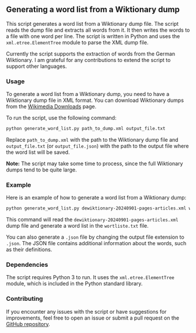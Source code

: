 ## Generating a word list from a Wiktionary dump

This script generates a word list from a Wiktionary dump file. The script reads the dump file and extracts all words from it. It then writes the words to a file with one word per line. The script is written in Python and uses the `xml.etree.ElementTree` module to parse the XML dump file.

Currently the script supports the extraction of words from the German Wiktionary. I am grateful for any contributions to extend the script to support other languages.

### Usage

To generate a word list from a Wiktionary dump, you need to have a Wiktionary dump file in XML format. You can download Wiktionary dumps from the [Wikimedia Downloads](https://dumps.wikimedia.org/) page.

To run the script, use the following command:

```sh
python generate_word_list.py path_to_dump.xml output_file.txt
```

Replace `path_to_dump.xml` with the path to the Wiktionary dump file and `output_file.txt` (or `output_file.json`) with the path to the output file where the word list will be saved.

**Note:** The script may take some time to process, since the full Wiktionary dumps tend to be quite large.

### Example

Here is an example of how to generate a word list from a Wiktionary dump:

```sh
python generate_word_list.py dewiktionary-20240901-pages-articles.xml wortliste.txt
```

This command will read the `dewiktionary-20240901-pages-articles.xml` dump file and generate a word list in the `wortliste.txt` file.

You can also generate a `.json` file by changing the output file extension to `.json`. The JSON file contains additional information about the words, such as their definitions.

### Dependencies

The script requires Python 3 to run. It uses the `xml.etree.ElementTree` module, which is included in the Python standard library.

### Contributing

If you encounter any issues with the script or have suggestions for improvements, feel free to open an issue or submit a pull request on the [GitHub repository](https://github.com/Schuwi/word_otter).